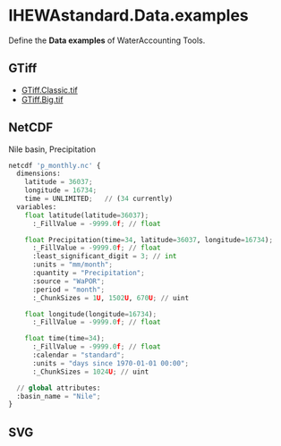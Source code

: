 # IHEWAstandard.Data.examples

Define the **Data examples** of WaterAccounting Tools.


## GTiff

  - [GTiff.Classic.tif](GTiff.Classic.tif)
  - [GTiff.Big.tif](GTiff.Big.tif)


## NetCDF

Nile basin, Precipitation

```Python
netcdf 'p_monthly.nc' {
  dimensions:
    latitude = 36037;
    longitude = 16734;
    time = UNLIMITED;   // (34 currently)
  variables:
    float latitude(latitude=36037);
      :_FillValue = -9999.0f; // float

    float Precipitation(time=34, latitude=36037, longitude=16734);
      :_FillValue = -9999.0f; // float
      :least_significant_digit = 3; // int
      :units = "mm/month";
      :quantity = "Precipitation";
      :source = "WaPOR";
      :period = "month";
      :_ChunkSizes = 1U, 1502U, 670U; // uint

    float longitude(longitude=16734);
      :_FillValue = -9999.0f; // float

    float time(time=34);
      :_FillValue = -9999.0f; // float
      :calendar = "standard";
      :units = "days since 1970-01-01 00:00";
      :_ChunkSizes = 1024U; // uint

  // global attributes:
  :basin_name = "Nile";
}
```

## SVG

